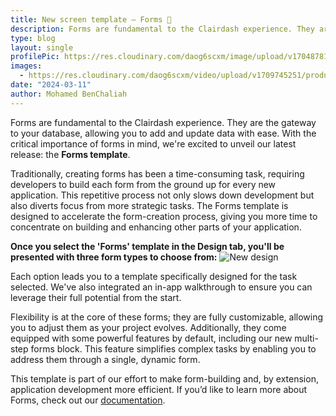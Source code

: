 ```yaml
---
title: New screen template – Forms 📄
description: Forms are fundamental to the Clairdash experience. They are the gateway to your database, allowing you to add and update data with ease. With the critical importance of forms in mind, we're excited to unveil our latest release - the Forms template.
type: blog
layout: single
profilePic: https://res.cloudinary.com/daog6scxm/image/upload/v1704878154/Photos/headshot_aw4uce.png
images:
  - https://res.cloudinary.com/daog6scxm/video/upload/v1709745251/product-marketing-images/formsScreenTemplate2_exoepi.gif
date: "2024-03-11"
author: Mohamed BenChaliah
---
```

Forms are fundamental to the Clairdash experience. They are the gateway to your database, allowing you to add and update data with ease. With the critical importance of forms in mind, we're excited to unveil our latest release: the **Forms template**.

Traditionally, creating forms has been a time-consuming task, requiring developers to build each form from the ground up for every new application. This repetitive process not only slows down development but also diverts focus from more strategic tasks. The Forms template is designed to accelerate the form-creation process, giving you more time to concentrate on building and enhancing other parts of your application.

**Once you select the 'Forms' template in the Design tab, you'll be presented with three form types to choose from:**
![New design](https://res.cloudinary.com/daog6scxm/video/upload/v1709745251/product-marketing-images/formsScreenTemplate2_exoepi.gif)

Each option leads you to a template specifically designed for the task selected. We've also integrated an in-app walkthrough to ensure you can leverage their full potential from the start. 

Flexibility is at the core of these forms; they are fully customizable, allowing you to adjust them as your project evolves. Additionally, they come equipped with some powerful features by default, including our new multi-step forms block. This feature simplifies complex tasks by enabling you to address them through a single, dynamic form.

This template is part of our effort to make form-building and, by extension, application development more efficient. If you’d like to learn more about Forms, check out our [documentation](https://docs.clairdash.com/docs/forms).
